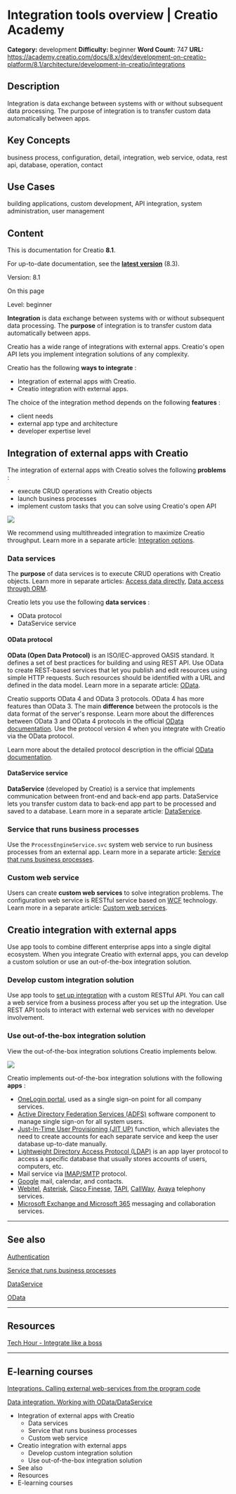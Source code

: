 # Integration tools overview | Creatio Academy

**Category:** development **Difficulty:** beginner **Word Count:** 747 **URL:**
https://academy.creatio.com/docs/8.x/dev/development-on-creatio-platform/8.1/architecture/development-in-creatio/integrations

## Description

Integration is data exchange between systems with or without subsequent data
processing. The purpose of integration is to transfer custom data automatically
between apps.

## Key Concepts

business process, configuration, detail, integration, web service, odata, rest
api, database, operation, contact

## Use Cases

building applications, custom development, API integration, system
administration, user management

## Content

This is documentation for Creatio **8.1**.

For up-to-date documentation, see the
**[latest version](/docs/8.x/dev/development-on-creatio-platform/architecture/development-in-creatio/integrations)**
(8.3).

Version: 8.1

On this page

Level: beginner

**Integration** is data exchange between systems with or without subsequent data
processing. The **purpose** of integration is to transfer custom data
automatically between apps.

Creatio has a wide range of integrations with external apps. Creatio's open API
lets you implement integration solutions of any complexity.

Creatio has the following **ways to integrate** :

- Integration of external apps with Creatio.
- Creatio integration with external apps.

The choice of the integration method depends on the following **features** :

- client needs
- external app type and architecture
- developer expertise level

## Integration of external apps with Creatio​

The integration of external apps with Creatio solves the following **problems**
:

- execute CRUD operations with Creatio objects
- launch business processes
- implement custom tasks that you can solve using Creatio's open API

![](https://academy.creatio.com/sites/default/files/documentation/sdk/ru/BPMonlineWebSDK/Screenshots/Integrations/8.0/scr_IntegrationWithCreatio_en.png)

We recommend using multithreaded integration to maximize Creatio throughput.
Learn more in a separate article:
[Integration options](https://academy.creatio.com/documents?ver=8.1&id=15401&anchor=title-2296-1).

### Data services​

The **purpose** of data services is to execute CRUD operations with Creatio
objects. Learn more in separate articles:
[Access data directly](https://academy.creatio.com/documents?ver=8.1&id=15233),
[Data access through ORM](https://academy.creatio.com/documents?ver=8.1&id=15246).

Creatio lets you use the following **data services** :

- OData protocol
- DataService service

#### OData protocol​

**OData (Open Data Protocol)** is an ISO/IEC-approved OASIS standard. It defines
a set of best practices for building and using REST API. Use OData to create
REST-based services that let you publish and edit resources using simple HTTP
requests. Such resources should be identified with a URL and defined in the data
model. Learn more in a separate article:
[OData](https://academy.creatio.com/documents?ver=8.1&id=15431).

Creatio supports OData 4 and OData 3 protocols. OData 4 has more features than
OData 3. The main **difference** between the protocols is the data format of the
server's response. Learn more about the differences between OData 3 and OData 4
protocols in the official
[OData documentation](http://docs.oasis-open.org/odata/new-in-odata/v4.01/new-in-odata-v4.01.html).
Use the protocol version 4 when you integrate with Creatio via the OData
protocol.

Learn more about the detailed protocol description in the official
[OData documentation](https://www.odata.org/getting-started/).

#### DataService service​

**DataService** (developed by Creatio) is a service that implements
communication between front-end and back-end app parts. DataService lets you
transfer custom data to back-end app part to be processed and saved to a
database. Learn more in a separate article:
[DataService](https://academy.creatio.com/documents?ver=8.1&id=15411).

### Service that runs business processes​

Use the `ProcessEngineService.svc` system web service to run business processes
from an external app. Learn more in a separate article:
[Service that runs business processes](https://academy.creatio.com/documents?ver=8.1&id=15441).

### Custom web service​

Users can create **custom web services** to solve integration problems. The
configuration web service is RESTful service based on
[WCF](https://docs.microsoft.com/en-us/dotnet/framework/wcf/?redirectedfrom=MSDN)
technology. Learn more in a separate article:
[Custom web services](https://academy.creatio.com/documents?ver=8.1&id=15262).

## Creatio integration with external apps​

Use app tools to combine different enterprise apps into a single digital
ecosystem. When you integrate Creatio with external apps, you can develop a
custom solution or use an out-of-the-box integration solution.

### Develop custom integration solution​

Use app tools to
[set up integration](https://academy.creatio.com/documents?ver=8.1&id=1862) with
a custom RESTful API. You can call a web service from a business process after
you set up the integration. Use REST API tools to interact with external web
services with no developer involvement.

### Use out-of-the-box integration solution​

View the out-of-the-box integration solutions Creatio implements below.

![](https://academy.creatio.com/sites/default/files/documentation/sdk/ru/BPMonlineWebSDK/Screenshots/Integrations/8.0/scr_IntegrationCreatio_en_8_0.png)

Creatio implements out-of-the-box integration solutions with the following
**apps** :

- [OneLogin portal](https://academy.creatio.com/documents?ver=8.1&id=1650), used
  as a single sign-on point for all company services.
- [Active Directory Federation Services (ADFS)](https://academy.creatio.com/documents?ver=8.1&id=1649)
  software component to manage single sign-on for all system users.
- [Just-In-Time User Provisioning (JIT UP)](https://academy.creatio.com/documents?ver=8.1&id=1759)
  function, which alleviates the need to create accounts for each separate
  service and keep the user database up-to-date manually.
- [Lightweight Directory Access Protocol (LDAP)](https://academy.creatio.com/docs/8.x/setup-and-administration/category/synchronize-users-with-ldap)
  is an app layer protocol to access a specific database that usually stores
  accounts of users, computers, etc.
- Mail service via
  [IMAP/SMTP](https://academy.creatio.com/documents?ver=8.1&id=1415) protocol.
- [Google](https://academy.creatio.com/documents?ver=8.1&id=1773) mail,
  calendar, and contacts.
- [Webitel](https://academy.creatio.com/documents?ver=8.1&id=1366),
  [Asterisk](https://academy.creatio.com/documents?ver=8.1&id=1368),
  [Cisco Finesse](https://academy.creatio.com/documents?ver=8.1&id=1369),
  [TAPI](https://academy.creatio.com/documents?ver=8.1&id=1370),
  [CallWay](https://academy.creatio.com/documents?ver=8.1&id=1371),
  [Avaya](https://academy.creatio.com/documents?ver=8.1&id=1373) telephony
  services.
- [Microsoft Exchange and Microsoft 365](https://academy.creatio.com/documents?ver=8.1&id=1418)
  messaging and collaboration services.

---

## See also​

[Authentication](https://academy.creatio.com/documents?ver=8.1&id=15402)

[Service that runs business processes](https://academy.creatio.com/documents?ver=8.1&id=15441)

[DataService](https://academy.creatio.com/documents?ver=8.1&id=15411)

[OData](https://academy.creatio.com/documents?ver=8.1&id=15431)

---

## Resources​

[Tech Hour - Integrate like a boss](https://www.youtube.com/watch?v=mHaGY1DxETw&list=PLnolcTT5TeE3v8WGd3VqlZSd2D02GWSGa&index=2)

---

## E-learning courses​

[Integrations. Calling external web-services from the program code](https://academy.creatio.com/node/531113/takecourse)

[Data integration. Working with OData/DataService](https://academy.creatio.com/node/531101/takecourse)

- Integration of external apps with Creatio
  - Data services
  - Service that runs business processes
  - Custom web service
- Creatio integration with external apps
  - Develop custom integration solution
  - Use out-of-the-box integration solution
- See also
- Resources
- E-learning courses
